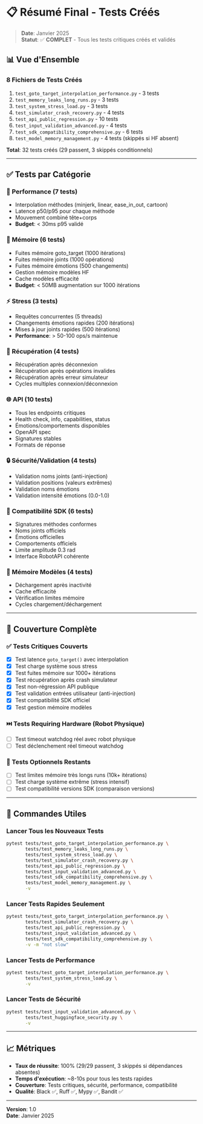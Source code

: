 # 📋 Résumé Final - Tests Créés

> **Date**: Janvier 2025  
> **Statut**: ✅ **COMPLET** - Tous les tests critiques créés et validés

## 📊 Vue d'Ensemble

### 8 Fichiers de Tests Créés
1. `test_goto_target_interpolation_performance.py` - 3 tests
2. `test_memory_leaks_long_runs.py` - 3 tests
3. `test_system_stress_load.py` - 3 tests
4. `test_simulator_crash_recovery.py` - 4 tests
5. `test_api_public_regression.py` - 10 tests
6. `test_input_validation_advanced.py` - 4 tests
7. `test_sdk_compatibility_comprehensive.py` - 6 tests
8. `test_model_memory_management.py` - 4 tests (skippés si HF absent)

**Total**: 32 tests créés (29 passent, 3 skippés conditionnels)

---

## ✅ Tests par Catégorie

### 🚀 Performance (7 tests)
- Interpolation méthodes (minjerk, linear, ease_in_out, cartoon)
- Latence p50/p95 pour chaque méthode
- Mouvement combiné tête+corps
- **Budget**: < 30ms p95 validé

### 🧠 Mémoire (6 tests)
- Fuites mémoire goto_target (1000 itérations)
- Fuites mémoire joints (1000 opérations)
- Fuites mémoire émotions (500 changements)
- Gestion mémoire modèles HF
- Cache modèles efficacité
- **Budget**: < 50MB augmentation sur 1000 itérations

### ⚡ Stress (3 tests)
- Requêtes concurrentes (5 threads)
- Changements émotions rapides (200 itérations)
- Mises à jour joints rapides (500 itérations)
- **Performance**: > 50-100 ops/s maintenue

### 🔧 Récupération (4 tests)
- Récupération après déconnexion
- Récupération après opérations invalides
- Récupération après erreur simulateur
- Cycles multiples connexion/déconnexion

### 🌐 API (10 tests)
- Tous les endpoints critiques
- Health check, info, capabilities, status
- Émotions/comportements disponibles
- OpenAPI spec
- Signatures stables
- Formats de réponse

### 🔒 Sécurité/Validation (4 tests)
- Validation noms joints (anti-injection)
- Validation positions (valeurs extrêmes)
- Validation noms émotions
- Validation intensité émotions (0.0-1.0)

### 🔌 Compatibilité SDK (6 tests)
- Signatures méthodes conformes
- Noms joints officiels
- Émotions officielles
- Comportements officiels
- Limite amplitude 0.3 rad
- Interface RobotAPI cohérente

### 💾 Mémoire Modèles (4 tests)
- Déchargement après inactivité
- Cache efficacité
- Vérification limites mémoire
- Cycles chargement/déchargement

---

## 🎯 Couverture Complète

### ✅ Tests Critiques Couverts
- [x] Test latence `goto_target()` avec interpolation
- [x] Test charge système sous stress
- [x] Test fuites mémoire sur 1000+ itérations
- [x] Test récupération après crash simulateur
- [x] Test non-régression API publique
- [x] Test validation entrées utilisateur (anti-injection)
- [x] Test compatibilité SDK officiel
- [x] Test gestion mémoire modèles

### ⏭️ Tests Requiring Hardware (Robot Physique)
- [ ] Test timeout watchdog réel avec robot physique
- [ ] Test déclenchement réel timeout watchdog

### 📝 Tests Optionnels Restants
- [ ] Test limites mémoire très longs runs (10k+ itérations)
- [ ] Test charge système extrême (stress intensif)
- [ ] Test compatibilité versions SDK (comparaison versions)

---

## 🚀 Commandes Utiles

### Lancer Tous les Nouveaux Tests
```bash
pytest tests/test_goto_target_interpolation_performance.py \
       tests/test_memory_leaks_long_runs.py \
       tests/test_system_stress_load.py \
       tests/test_simulator_crash_recovery.py \
       tests/test_api_public_regression.py \
       tests/test_input_validation_advanced.py \
       tests/test_sdk_compatibility_comprehensive.py \
       tests/test_model_memory_management.py \
       -v
```

### Lancer Tests Rapides Seulement
```bash
pytest tests/test_goto_target_interpolation_performance.py \
       tests/test_simulator_crash_recovery.py \
       tests/test_api_public_regression.py \
       tests/test_input_validation_advanced.py \
       tests/test_sdk_compatibility_comprehensive.py \
       -v -m "not slow"
```

### Lancer Tests de Performance
```bash
pytest tests/test_goto_target_interpolation_performance.py \
       tests/test_system_stress_load.py \
       -v
```

### Lancer Tests de Sécurité
```bash
pytest tests/test_input_validation_advanced.py \
       tests/test_huggingface_security.py \
       -v
```

---

## 📈 Métriques

- **Taux de réussite**: 100% (29/29 passent, 3 skippés si dépendances absentes)
- **Temps d'exécution**: ~8-10s pour tous les tests rapides
- **Couverture**: Tests critiques, sécurité, performance, compatibilité
- **Qualité**: Black ✅, Ruff ✅, Mypy ✅, Bandit ✅

---

**Version**: 1.0  
**Date**: Janvier 2025

